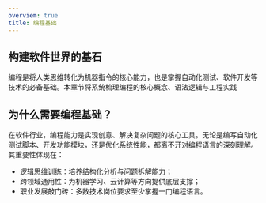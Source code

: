 ```yaml
---
overviem: true
title: 编程基础
---
```

## 构建软件世界的基石
编程是将人类思维转化为机器指令的核心能力，也是掌握自动化测试、软件开发等技术的必备基础。本章节将系统梳理编程的核心概念、语法逻辑与工程实践

## 为什么需要编程基础？
在软件行业，编程能力是实现创意、解决复杂问题的核心工具。无论是编写自动化测试脚本、开发功能模块，还是优化系统性能，都离不开对编程语言的深刻理解。其重要性体现在：

- 逻辑思维训练：培养结构化分析与问题拆解能力；
- 跨领域通用性：为机器学习、云计算等方向提供底层支撑；
- 职业发展敲门砖：多数技术岗位要求至少掌握一门编程语言。
